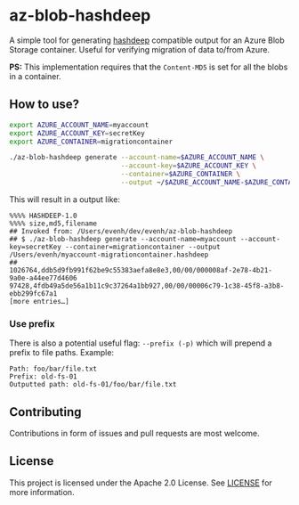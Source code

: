 # az-blob-hashdeep

A simple tool for generating [hashdeep](https://github.com/jessek/hashdeep) compatible output for an Azure Blob Storage container. Useful for verifying migration of data to/from Azure.

**PS:** This implementation requires that the `Content-MD5` is set for all the blobs in a container. 

## How to use?

```bash
export AZURE_ACCOUNT_NAME=myaccount
export AZURE_ACCOUNT_KEY=secretKey
export AZURE_CONTAINER=migrationcontainer

./az-blob-hashdeep generate --account-name=$AZURE_ACCOUNT_NAME \
                            --account-key=$AZURE_ACCOUNT_KEY \
                            --container=$AZURE_CONTAINER \
                            --output ~/$AZURE_ACCOUNT_NAME-$AZURE_CONTAINER.hashdeep
```

This will result in a output like:

```
%%%% HASHDEEP-1.0
%%%% size,md5,filename
## Invoked from: /Users/evenh/dev/evenh/az-blob-hashdeep
## $ ./az-blob-hashdeep generate --account-name=myaccount --account-key=secretKey --container=migrationcontainer --output /Users/evenh/myaccount-migrationcontainer.hashdeep
##
1026764,ddb5d9fb991f62be9c55383aefa8e8e3,00/00/000008af-2e78-4b21-9a0e-a44ee77d4606
97428,4fdb49a5de56a1b11c9c37264a1bb927,00/00/00006c79-1c38-45f8-a3b8-ebb299fc67a1
[more entries…]
```

### Use prefix
There is also a potential useful flag: `--prefix (-p)` which will prepend a prefix to file paths. Example:
```
Path: foo/bar/file.txt
Prefix: old-fs-01
Outputted path: old-fs-01/foo/bar/file.txt
```

## Contributing

Contributions in form of issues and pull requests are most welcome.

## License

This project is licensed under the Apache 2.0 License. See [LICENSE](./LICENSE) for more information.

